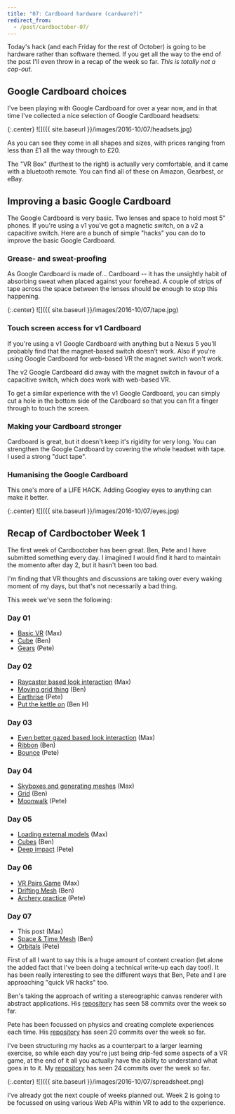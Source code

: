 ```yaml
---
title: "07: Cardboard hardware (cardware?)"
redirect_from:
  - /post/cardboctober-07/
---
```


Today's hack (and each Friday for the rest of October) is going to be hardware rather than software themed. If you get all the way to the end of the post I'll even throw in a recap of the week so far. _This is totally not a cop-out._

<!-- more -->

## Google Cardboard choices

I've been playing with Google Cardboard for over a year now, and in that time I've collected a nice selection of Google Cardboard headsets:

{:.center}
![]({{ site.baseurl }}/images/2016-10/07/headsets.jpg)

As you can see they come in all shapes and sizes, with prices ranging from less than £1 all the way through to £20.

The "VR Box" (furthest to the right) is actually very comfortable, and it came with a bluetooth remote. You can find all of these on Amazon, Gearbest, or eBay.

## Improving a basic Google Cardboard

The Google Cardboard is very basic. Two lenses and space to hold most 5" phones. If you're using a v1 you've got a magnetic switch, on a v2 a capacitive switch. Here are a bunch of simple "hacks" you can do to improve the basic Google Cardboard.

### Grease- and sweat-proofing

As Google Cardboard is made of... Cardboard -- it has the unsightly habit of absorbing sweat when placed against your forehead. A couple of strips of tape across the space between the lenses should be enough to stop this happening.

{:.center}
![]({{ site.baseurl }}/images/2016-10/07/tape.jpg)

### Touch screen access for v1 Cardboard

If you're using a v1 Google Cardboard with anything but a Nexus 5 you'll probably find that the magnet-based switch doesn't work. Also if you're using Google Cardboard for web-based VR the magnet switch won't work.

The v2 Google Cardboard did away with the magnet switch in favour of a capacitive switch, which does work with web-based VR.

To get a similar experience with the v1 Google Cardboard, you can simply cut a hole in the bottom side of the Cardboard so that you can fit a finger through to touch the screen.

### Making your Cardboard stronger

Cardboard is great, but it doesn't keep it's rigidity for very long. You can strengthen the Google Cardboard by covering the whole headset with tape. I used a strong "duct tape".

### Humanising the Google Cardboard

This one's more of a LIFE HACK. Adding Googley eyes to anything can make it better.

{:.center}
![]({{ site.baseurl }}/images/2016-10/07/eyes.jpg)

## Recap of Cardboctober Week 1

The first week of Cardboctober has been great. Ben, Pete and I have submitted something every day. I imagined I would find it hard to maintain the momento after day 2, but it hasn't been too bad.

I'm finding that VR thoughts and discussions are taking over every waking moment of my days, but that's not necessarily a bad thing.

This week we've seen the following:

### Day 01
- [Basic VR](https://cardboctober.xyz/max/01/) (Max)
- [Cube](https://cardboctober.xyz/ben/01/) (Ben)
- [Gears](https://cardboctober.xyz/pete/01/) (Pete)

### Day 02
- [Raycaster based look interaction](https://cardboctober.xyz/max/02/) (Max)
- [Moving grid thing](https://cardboctober.xyz/ben/02/) (Ben)
- [Earthrise](https://cardboctober.xyz/pete/02/) (Pete)
- [Put the kettle on](https://cardboctober.xyz/binhums/2016-10-02/) (Ben H)

### Day 03
- [Even better gazed based look interaction](https://cardboctober.xyz/max/03/) (Max)
- [Ribbon](https://cardboctober.xyz/ben/03/) (Ben)
- [Bounce](https://cardboctober.xyz/pete/03/) (Pete)

### Day 04
- [Skyboxes and generating meshes](https://cardboctober.xyz/max/04/) (Max)
- [Grid](https://cardboctober.xyz/ben/04/) (Ben)
- [Moonwalk](https://cardboctober.xyz/pete/04/) (Pete)

### Day 05
- [Loading external models](https://cardboctober.xyz/max/05/) (Max)
- [Cubes](https://cardboctober.xyz/ben/05/) (Ben)
- [Deep impact](https://cardboctober.xyz/pete/05/) (Pete)

### Day 06
- [VR Pairs Game](https://cardboctober.xyz/max/06/) (Max)
- [Drifting Mesh](https://cardboctober.xyz/ben/06/) (Ben)
- [Archery practice](https://cardboctober.xyz/pete/06/) (Pete)

### Day 07
- This post (Max)
- [Space & Time Mesh](https://cardboctober.xyz/ben/07/) (Ben)
- [Orbitals](https://cardboctober.xyz/pete/07/) (Pete)

First of all I want to say this is a huge amount of content creation (let alone the added fact that I've been doing a technical write-up each day too!). It has been really interesting to see the different ways that Ben, Pete and I are approaching "quick VR hacks" too.

Ben's taking the approach of writing a stereographic canvas renderer with abstract applications. His [repository](https://github.com/cardboctober/ben) has seen 58 commits over the week so far.

Pete has been focussed on physics and creating complete experiences each time. His [repository](https://github.com/cardboctober/pete) has seen 20 commits over the week so far.

I've been structuring my hacks as a counterpart to a larger learning exercise, so while each day you're just being drip-fed some aspects of a VR game, at the end of it all you actually have the ability to understand what goes in to it. My [repository](https://github.com/cardboctober/max) has seen 24 commits over the week so far.

{:.center}
![]({{ site.baseurl }}/images/2016-10/07/spreadsheet.png)

I've already got the next couple of weeks planned out. Week 2 is going to be focussed on using various Web APIs within VR to add to the experience.

